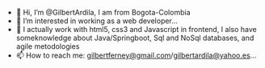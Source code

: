 - 👋 Hi, I’m @GilbertArdila, I am from Bogota-Colombia
- 👀 I’m interested in working as a web developer...
- 🌱 I actually work with html5, css3 and Javascript in frontend, I also have someknowledge about Java/Springboot, Sql and NoSql databases, and agile metodologies
- 📫 How to reach me: gilbertferney@gmail.com/gilbertardila@yahoo.es...

<!---
GilbertArdila/GilbertArdila is a ✨ special ✨ repository because its `README.md` (this file) appears on your GitHub profile.
You can click the Preview link to take a look at your changes.
--->
